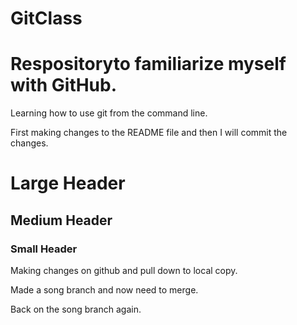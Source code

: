 # GitClass
Respositoryto familiarize myself with GitHub.
==============================================

Learning how to use git from the command line.

First making changes to the README file and then I will commit the changes.

# Large Header #

## Medium Header ##

### Small Header ###

Making changes on github and pull down to local copy.

Made a song branch and now need to merge.

Back on the song branch again.
